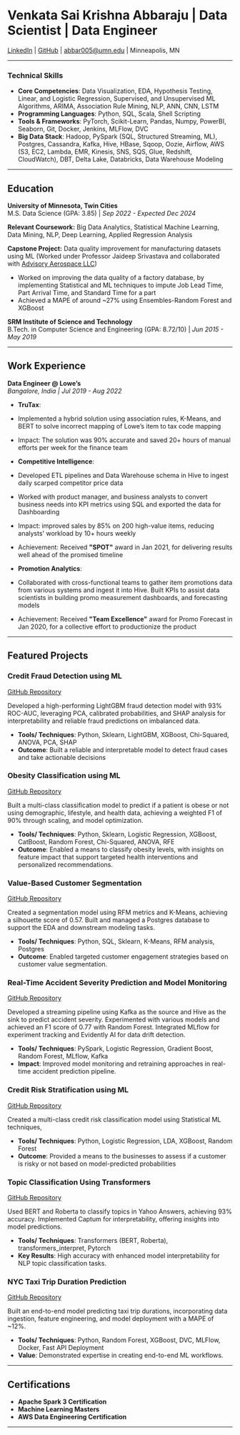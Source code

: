 # Venkata Sai Krishna Abbaraju | Data Scientist | Data Engineer

[LinkedIn](https://www.linkedin.com/in/vska/) | [GitHub](https://github.com/avsk80) | abbar005@umn.edu | Minneapolis, MN

---

### Technical Skills
- **Core Competencies**: Data Visualization, EDA, Hypothesis Testing, Linear, and Logistic Regression, Supervised, and Unsupervised ML Algorithms, ARIMA, Association Rule Mining, NLP, ANN, CNN, LSTM
- **Programming Languages**: Python, SQL, Scala, Shell Scripting
- **Tools & Frameworks**: PyTorch, Scikit-Learn, Pandas, Numpy, PowerBI, Seaborn, Git, Docker, Jenkins, MLFlow, DVC
- **Big Data Stack**: Hadoop, PySpark (SQL, Structured Streaming, ML), Postgres, Cassandra, Kafka, Hive, HBase, Sqoop, Oozie, Airflow, AWS (S3, EC2, Lambda, EMR, Kinesis, SNS, SQS, Glue, Redshift, CloudWatch), DBT, Delta Lake, Databricks, Data Warehouse Modeling

---

## Education

**University of Minnesota, Twin Cities**  
M.S. Data Science (GPA: 3.85) | *Sep 2022 - Expected Dec 2024*  

**Relevant Coursework:** Big Data Analytics, Statistical Machine Learning, Data Mining, NLP, Deep Learning, Applied Regression Analysis  

**Capstone Project:** Data quality improvement for manufacturing datasets using ML (Worked under Professor Jaideep Srivastava and collaborated with [Advisory Aerospace LLC](https://www.factory-twin.com/))
- Worked on improving the data quality of a factory database, by implementing Statistical and ML techniques to impute Job Lead Time, Part Arrival Time, and Standard Time for a part
- Achieved a MAPE of around ~27% using Ensembles-Random Forest and XGBoost

**SRM Institute of Science and Technology**  
B.Tech. in Computer Science and Engineering (GPA: 8.72/10) | *Jun 2015 - May 2019*

---

## Work Experience

**Data Engineer @ Lowe’s**  
*Bangalore, India | Jul 2019 - Aug 2022*

- **TruTax**:
- Implemented a hybrid solution using association rules, K-Means, and BERT to solve incorrect mapping of Lowe’s item to tax code mapping
- Impact: The solution was 90% accurate and saved 20+ hours of manual efforts per week for the finance team 

- **Competitive Intelligence**:
- Developed ETL pipelines and Data Warehouse schema in Hive to ingest daily scarped competitor price data
- Worked with product manager, and business analysts to convert business needs into KPI metrics using SQL and exported the data for Dashboarding
- Impact: improved sales by 85% on 200 high-value items, reducing analysts' workload by 10+ hours weekly
- Achievement: Received **"SPOT"** award in Jan 2021, for delivering results well ahead of the promised timeline

- **Promotion Analytics**:
- Collaborated with cross-functional teams to gather item promotions data from various systems and ingest it into Hive. Built KPIs to assist data scientists in building promo measurement dashboards, and forecasting models
- Achievement: Received **"Team Excellence"** award for Promo Forecast in Jan 2020, for a collective effort to productionize the product  

---

## Featured Projects

### Credit Fraud Detection using ML
[GitHub Repository](https://github.com/avsk80/credit-fraud-detection)

Developed a high-performing LightGBM fraud detection model with 93% ROC-AUC, leveraging PCA, calibrated probabilities, and SHAP analysis for interpretability and reliable fraud predictions on imbalanced data. 

- **Tools/ Techniques**: Python, Sklearn, LightGBM, XGBoost, Chi-Squared, ANOVA, PCA, SHAP
- **Outcome**: Built a reliable and interpretable model to detect fraud cases and take actionable decisions

### Obesity Classification using ML
[GitHub Repository](https://github.com/avsk80/Obesity-classification)

Built a multi-class classification model to predict if a patient is obese or not using demographic, lifestyle, and health data, achieving a weighted F1 of 90% through scaling, and model optimization. 

- **Tools/ Techniques**: Python, Sklearn, Logistic Regression, XGBoost, CatBoost, Random Forest, Chi-Squared, ANOVA, RFE
- **Outcome**: Enabled a means to classify obesity levels, with insights on feature impact that support targeted health interventions and personalized recommendations.

### Value-Based Customer Segmentation  
[GitHub Repository](https://github.com/avsk80/Olist-Customer-segmentation)

Created a segmentation model using RFM metrics and K-Means, achieving a silhouette score of 0.57. Built and managed a Postgres database to support the EDA and downstream modeling tasks.

- **Tools/ Techniques**: Python, SQL, Sklearn, K-Means, RFM analysis, Postgres
- **Outcome**: Enabled targeted customer engagement strategies based on customer value segmentation.

### Real-Time Accident Severity Prediction and Model Monitoring  
[GitHub Repository](https://github.com/avsk80/Real-Time-Accident-Severity)

Developed a streaming pipeline using Kafka as the source and Hive as the sink to predict accident severity. Experimented with various models and achieved an F1 score of 0.77 with Random Forest. Integrated MLflow for experiment tracking and Evidently AI for data drift detection.

- **Tools/ Techniques**: PySpark, Logistic Regression, Gradient Boost, Random Forest, MLflow, Kafka
- **Impact**: Improved model monitoring and retraining approaches in real-time accident prediction pipeline.

### Credit Risk Stratification using ML  
[GitHub Repository](https://github.com/avsk80/credit-risk-assessment)

Created a multi-class credit risk classification model using Statistical ML techniques, 

- **Tools/ Techniques**: Python, Logistic Regression, LDA, XGBoost, Random Forest
- **Outcome**: Provided a means to the businesses to assess if a customer is risky or not based on model-predicted probabilities

### Topic Classification Using Transformers  
[GitHub Repository](https://github.com/avsk80/Topic-Classification-using-Transformers)

Used BERT and Roberta to classify topics in Yahoo Answers, achieving 93% accuracy. Implemented Captum for interpretability, offering insights into model predictions.

- **Tools/ Techniques**: Transformers (BERT, Roberta), transformers_interpret, Pytorch
- **Key Results**: High accuracy with enhanced model interpretability for NLP topic classification tasks.

### NYC Taxi Trip Duration Prediction  
[GitHub Repository](https://github.com/avsk80/nyc-taxi-trip-duration-prediction)

Built an end-to-end model predicting taxi trip durations, incorporating data ingestion, feature engineering, and model deployment with a MAPE of ~12%.

- **Tools/ Techniques**: Python, Random Forest, XGBoost, DVC, MLFlow, Docker, Fast API Deployment
- **Value**: Demonstrated expertise in creating end-to-end ML workflows.

---

## Certifications

- **Apache Spark 3 Certification**
- **Machine Learning Masters**
- **AWS Data Engineering Certification**

---
